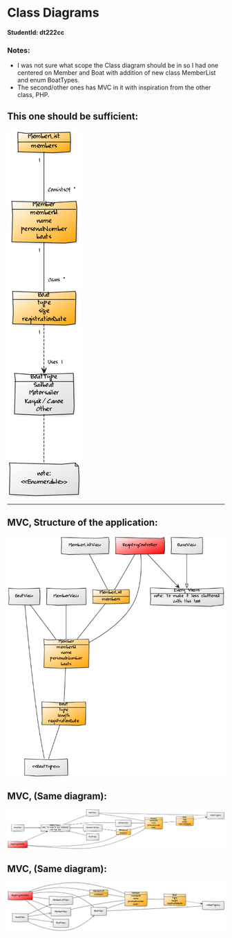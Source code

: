 # Class Diagrams
#### StudentId: dt222cc

### Notes:
- I was not sure what scope the Class diagram should be in so I had one centered on Member and Boat with addition of new class MemberList and enum BoatTypes.
- The second/other ones has MVC in it with inspiration from the other class, PHP.

## This one should be sufficient:
![class-diagram](raw/class-diagram.png)

-------------------------------------------------

## MVC, Structure of the application:
![mvc-class-diagram-1](raw/cDmvc1.png)

## MVC, (Same diagram):
![mvc-class-diagram-2](raw/cDmvc2.png)

## MVC, (Same diagram):
![mvc-class-diagram-3](raw/cDmvc3.png)